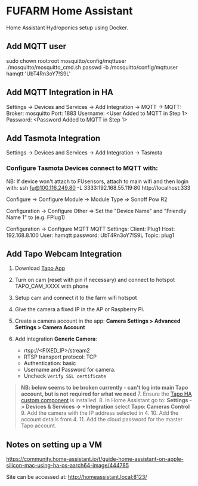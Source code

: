 # FUFARM Home Assistant

Home Assistant Hydroponics setup using Docker.

## Add MQTT user

sudo chown root:root mosquitto/config/mqttuser
./mosquitto/mosquitto_cmd.sh passwd -b /mosquitto/config/mqttuser hamqtt 'UbT4Rn3oY7!S9L'

## Add MQTT Integration in HA

Settings -> Devices and Services -> Add Integration -> MQTT -> MQTT:
Broker: mosquitto
Port: 1883
Username: <User Added to MQTT in Step 1>
Password: <Password Added to MQTT in Step 1>

## Add Tasmota Integration

Settings -> Devices and Services -> Add Integration -> Tasmota

### Configure Tasmota Devices connect to MQTT with:

NB: If device won't attach to FUsensors, attach to main wifi and then login with: ssh fu@100.116.249.80 -L 3333:192.168.55.119:80
http://localhost:333

Configure -> Configure Module -> Module Type
=> Sonoff Pow R2

Configuration -> Configure Other
=> Set the "Device Name" and "Friendly Name 1" to (e.g. FPlug1)

Configuration -> Configure MQTT
MQTT Settings:
Client: Plug1
Host: 192.168.8.100
User: hamqtt
password: UbT4Rn3oY7!S9L
Topic: plug1

## Add Tapo Webcam Integration

1. Download [Tapo App](https://play.google.com/store/apps/details?id=com.tplink.iot&pcampaignid=web_share)
2. Turn on cam (reset with pin if necessary) and connect to hotspot TAPO_CAM_XXXX with phone
3. Setup cam and connect it to the farm wifi hotspot
4. Give the camera a fixed IP in the AP or Raspberry Pi.
5. Create a camera account in the app: **Camera Settings > Advanced Settings > Camera Account**
6. Add integration **Generic Camera**:

   - rtsp://<FIXED_IP>/stream2
   - RTSP transport protocol: TCP
   - Authentication: basic
   - Username and Password for camera.
   - Uncheck `Verify SSL certificate`

> **NB: below seems to be broken currently - can't log into main Tapo account, but is not required for what we need** 7. Ensure the [Tapo HA custom component](https://github.com/JurajNyiri/HomeAssistant-Tapo-Control) is installed. 8. In Home Assistant go to: **Settings -> Devices & Services -> +Integration** select **Tapo: Cameras Control** 9. Add the camera with the IP address selected in 4. 10. Add the account details from 4. 11. Add the cloud password for the master Tapo account.

## Notes on setting up a VM

https://community.home-assistant.io/t/guide-home-assistant-on-apple-silicon-mac-using-ha-os-aarch64-image/444785

Site can be accessed at: http://homeassistant.local:8123/
